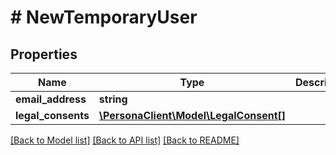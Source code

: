 # # NewTemporaryUser

## Properties

Name | Type | Description | Notes
------------ | ------------- | ------------- | -------------
**email_address** | **string** |  | 
**legal_consents** | [**\PersonaClient\Model\LegalConsent[]**](LegalConsent.md) |  | 

[[Back to Model list]](../../README.md#documentation-for-models) [[Back to API list]](../../README.md#documentation-for-api-endpoints) [[Back to README]](../../README.md)


